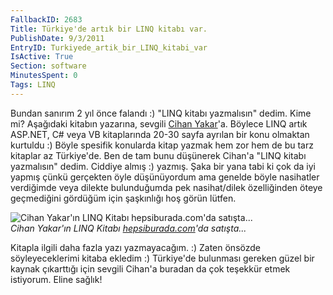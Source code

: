```yaml
---
FallbackID: 2683
Title: Türkiye'de artık bir LINQ kitabı var.
PublishDate: 9/3/2011
EntryID: Turkiyede_artik_bir_LINQ_kitabi_var
IsActive: True
Section: software
MinutesSpent: 0
Tags: LINQ
---
```

Bundan sanırım 2 yıl önce falandı :) "LINQ kitabı yazmalısın" dedim.
Kime mi? Aşağıdaki kitabın yazarına, sevgili [Cihan
Yakar](http://www.cihanyakar.com/)'a. Böylece LINQ artık ASP.NET, C\#
veya VB kitaplarında 20-30 sayfa ayrılan bir konu olmaktan kurtuldu :)
Böyle spesifik konularda kitap yazmak hem zor hem de bu tarz kitaplar az
Türkiye'de. Ben de tam bunu düşünerek Cihan'a "LINQ kitabı yazmalısın"
dedim. Ciddiye almış :) yazmış. Şaka bir yana tabi ki çok da iyi yapmış
çünkü gerçekten öyle düşünüyordum ama genelde böyle nasihatler
verdiğimde veya dilekte bulunduğumda pek nasihat/dilek özelliğinden
öteye geçmediğini gördüğüm için şaşkınlığı hoş görün lütfen.

![Cihan Yakar'ın LINQ Kitabı hepsiburada.com'da
satışta...](http://cdn.daron.yondem.com/assets/2683/03092011_1.jpg)\
*Cihan Yakar'ın LINQ Kitabı
[hepsiburada.com](http://www.hepsiburada.com/Liste/linq/ProductDetails.aspx?productId=kdikeyeksen67799&categoryId=211651&SKU=KDIKEYEKSEN67799)'da
satışta...*

Kitapla ilgili daha fazla yazı yazmayacağım. :) Zaten önsözde
söyleyeceklerimi kitaba ekledim :) Türkiye'de bulunması gereken güzel
bir kaynak çıkarttığı için sevgili Cihan'a buradan da çok teşekkür etmek
istiyorum. Eline sağlık!


